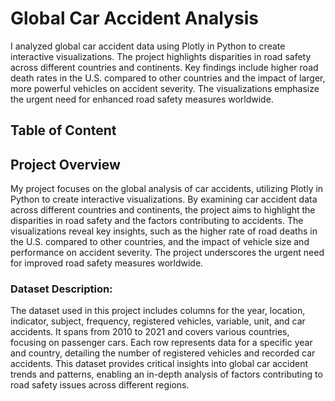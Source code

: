 # Global Car Accident Analysis
I analyzed global car accident data using Plotly in Python to create interactive visualizations. The project highlights disparities in road safety across different countries and continents. Key findings include higher road death rates in the U.S. compared to other countries and the impact of larger, more powerful vehicles on accident severity. The visualizations emphasize the urgent need for enhanced road safety measures worldwide.

## Table of Content


## Project Overview 
My project focuses on the global analysis of car accidents, utilizing Plotly in Python to create interactive visualizations. By examining car accident data across different countries and continents, the project aims to highlight the disparities in road safety and the factors contributing to accidents. The visualizations reveal key insights, such as the higher rate of road deaths in the U.S. compared to other countries, and the impact of vehicle size and performance on accident severity. The project underscores the urgent need for improved road safety measures worldwide.

### Dataset Description: 
The dataset used in this project includes columns for the year, location, indicator, subject, frequency, registered vehicles, variable, unit, and car accidents. It spans from 2010 to 2021 and covers various countries, focusing on passenger cars. Each row represents data for a specific year and country, detailing the number of registered vehicles and recorded car accidents. This dataset provides critical insights into global car accident trends and patterns, enabling an in-depth analysis of factors contributing to road safety issues across different regions.
